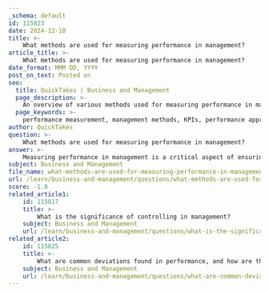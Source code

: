 ```yaml
---
_schema: default
id: 115823
date: 2024-12-10
title: >-
    What methods are used for measuring performance in management?
article_title: >-
    What methods are used for measuring performance in management?
date_format: MMM DD, YYYY
post_on_text: Posted on
seo:
  title: QuickTakes | Business and Management
  page_description: >-
    An overview of various methods used for measuring performance in management, including KPIs, performance appraisals, 360-degree feedback, and more.
  page_keywords: >-
    performance measurement, management methods, KPIs, performance appraisals, competency management, 360-degree feedback, balanced scorecard, continuous performance management, benchmarking, employee engagement surveys, project management metrics, financial metrics
author: QuickTakes
question: >-
    What methods are used for measuring performance in management?
answer: >-
    Measuring performance in management is a critical aspect of ensuring organizational effectiveness and achieving strategic goals. There are several methods used for measuring performance, which can be categorized into quantitative and qualitative approaches. Here are some of the most effective methods:\n\n1. **Key Performance Indicators (KPIs)**: KPIs are specific metrics that organizations use to evaluate their success in achieving key business objectives. They provide a clear and quantifiable way to measure performance against set targets.\n\n2. **Performance Appraisals**: This method involves regular evaluations of employee performance, typically conducted by supervisors. These appraisals can include self-assessments, peer reviews, and feedback from managers, allowing for a comprehensive view of an employee's contributions.\n\n3. **Competency Management**: This approach uses tools and software to assess the skills and competencies of employees. By identifying gaps in performance capabilities, organizations can tailor training and development programs to enhance employee skills.\n\n4. **360-Degree Feedback**: This method gathers performance feedback from various sources, including peers, subordinates, and supervisors. It provides a well-rounded perspective on an employee's performance and areas for improvement.\n\n5. **Balanced Scorecard**: This strategic planning and management system helps organizations translate their vision and strategy into actionable objectives. It measures performance from multiple perspectives, including financial, customer, internal processes, and learning and growth.\n\n6. **Continuous Performance Management**: Instead of relying solely on annual reviews, this method involves ongoing feedback and performance discussions throughout the year. This allows employees to make real-time adjustments and improvements based on regular input.\n\n7. **Benchmarking**: This involves comparing an organization's performance metrics to industry standards or best practices. It helps identify areas where the organization may be lagging and provides insights into potential improvements.\n\n8. **Employee Engagement Surveys**: These surveys assess employee satisfaction and engagement levels, which can be indicative of overall performance. High engagement often correlates with better performance outcomes.\n\n9. **Project Management Metrics**: For project-based work, metrics such as project completion rates, budget adherence, and timeline accuracy can be used to measure performance.\n\n10. **Financial Metrics**: Financial performance indicators, such as revenue growth, profit margins, and return on investment (ROI), are essential for assessing the overall health and performance of an organization.\n\nBy employing a combination of these methods, organizations can create a comprehensive performance measurement system that aligns with their strategic objectives and fosters a culture of continuous improvement. Regularly revisiting and adapting these methods ensures they remain relevant to the changing needs of the organization and its workforce.
subject: Business and Management
file_name: what-methods-are-used-for-measuring-performance-in-management.md
url: /learn/business-and-management/questions/what-methods-are-used-for-measuring-performance-in-management
score: -1.0
related_article1:
    id: 115817
    title: >-
        What is the significance of controlling in management?
    subject: Business and Management
    url: /learn/business-and-management/questions/what-is-the-significance-of-controlling-in-management
related_article2:
    id: 115825
    title: >-
        What are common deviations found in performance, and how are they identified?
    subject: Business and Management
    url: /learn/business-and-management/questions/what-are-common-deviations-found-in-performance-and-how-are-they-identified
---
```


&nbsp;